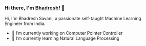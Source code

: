 ### Hi there, I'm [Bhadresh!](https://bhadereshsavani.github.io) 👋

Hi, I'm Bhadresh Savani, a passionate self-taught Machine Learning Engineer from India.

- 🔭 I’m currently working on Computer Pointer Controller
- 🌱 I’m currently learning Natural Language Processing
